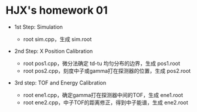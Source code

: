 # HJX's homework 01 #

* 1st Step: Simulation
  * root sim.cpp，生成 sim.root

* 2nd Step: X Position Calibration
  * root pos1.cpp，微分法确定 td-tu 均匀分布的边界，生成 pos1.root
  * root pos2.cpp，刻度中子或gamma打在探测器的位置，生成 pos2.root

* 3rd step: TOF and Energy Calibration
  * root ene1.cpp，确定gamma打在探测器中间的TOF，生成 ene1.root
  * root ene2.cpp，中子TOF的距离修正，得到中子能谱，生成 ene2.root
